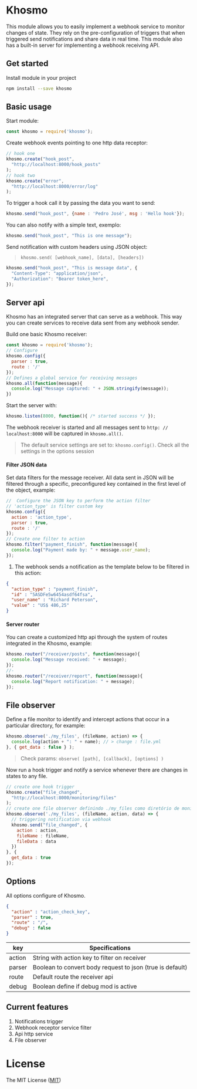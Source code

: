Khosmo
===========================

This module allows you to easily implement a webhook service to monitor changes of state. They rely on the pre-configuration of triggers that when triggered send notifications and share data in real time. This module also has a built-in server for implementing a webhook receiving API.

## Get started

Install module in your project

```sh
npm install --save khosmo
```

## Basic usage
Start module:
```js
const khosmo = require('khosmo');
```
Create webhook events pointing to one http data receptor:
```js
// hook one
khosmo.create("hook_post",
  "http://localhost:8000/hook_posts"
);
// hook two
khosmo.create("error",
  "http://localhost:8000/error/log"
);
```

To trigger a hook call it by passing the data you want to send:
```js
khosmo.send("hook_post", {name : 'Pedro José', msg : 'Hello hook'});
```
You can also notify with a simple text, exemplo:
```js
khosmo.send("hook_post", "This is one message");
```

Send notification with custom headers using JSON object:

> ```khosmo.send( [webhook_name], [data], [headers])```

```js
khosmo.send("hook_post", "This is message data", {
  "Content-Type": "application/json",
  "Authorization": "Bearer token_here",
});
```
## Server api
Khosmo has an integrated server that can serve as a webhook. This way you can create services to receive data sent from any webhook sender.

Build one basic Khosmo receiver:
```js
const khosmo = require('khosmo');
// Configure
khosmo.config({
  parser : true,
  route : '/'
});
// Defines a global service for receiving messages
khosmo.all(function(message){
  console.log("Message captured: " + JSON.stringify(message));
})
```
Start the server with:
```js
khosmo.listen(8000, function(){ /* started success */ });
```

The webhook receiver is started and all messages sent to ```http: // localhost:8000``` will be captured in ```khosmo.all()```.

>The default service settings are set to: ```khosmo.config()```. Check all the settings in the options session

#### Filter JSON data

Set data filters for the message receiver. All data sent in JSON will be filtered through a specific, preconfigured key contained in the first level of the object, example:

```js
//  Configure the JSON key to perform the action filter
// 'action_type' is filter custom key
khosmo.config({
  action : 'action_type',
  parser : true,
  route : '/'
});
// Create one filter to action
khosmo.filter("payment_finish", function(message){
  console.log("Payment made by: " + message.user_name);
});
```

1. The webhook sends a notification as the template below to be filtered in this action:

```json
{
  "action_type" : "payment_finish",
  "id" : "5ASDFe5w6454asdf64fsa",
  "user_name" : "Richard Peterson",
  "value" : "US$ 486,25"
}
```


#### Server router
You can create a customized http api through the system of routes integrated in the Khosmo, example:

```js
khosmo.router("/receiver/posts", function(message){
  console.log("Message received: " + message);
});
//-
khosmo.router("/receiver/report", function(message){
  console.log("Report notification: " + message);
});
```

## File observer
Define a file monitor to identify and intercept actions that occur in a particular directory, for example:
```js
khosmo.observe('./my_files', (fileName, action) => {
  console.log(action + ": " + name); // > change : file.yml
}, { get_data : false } );
```

> Check params: ```observe( [path], [callback], [options] )```

Now run a hook trigger and notify a service whenever there are changes in states to any file.

```js
// create one hook trigger
khosmo.create("file_changed",
  "http://localhost:8000/monitoring/files"
);
// create one file observer definindo ./my_files como diretório de monitoramento
khosmo.observe('./my_files', (fileName, action, data) => {
  // triggering notification via webhook
  khosmo.send("file_changed", {
    action : action,
    fileName : fileName,
    fileData : data
  })
}, {
  get_data : true
});
```
## Options
All options configure of Khosmo.
```JSON
{
  "action" : "action_check_key",
  "parser" : true,
  "route" : "/",
  "debug" : false
}
```

| key    | Specifications                                            |
|--------|-----------------------------------------------------------|
| action | String with action key to filter on receiver              |
| parser | Boolean to convert body request to json (true is default) |
| route  | Default route the receiver api                            |
| debug  | Boolean define if debug mod is active                     |

## Current features

1. Notifications trigger
2. Webhook receptor service filter
3. Api http service
4. File observer

License
=======

The MIT License ([MIT](LICENSE))
